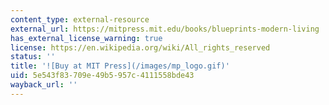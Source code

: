 ```yaml
---
content_type: external-resource
external_url: https://mitpress.mit.edu/books/blueprints-modern-living
has_external_license_warning: true
license: https://en.wikipedia.org/wiki/All_rights_reserved
status: ''
title: '![Buy at MIT Press](/images/mp_logo.gif)'
uid: 5e543f83-709e-49b5-957c-4111558bde43
wayback_url: ''
---
```

